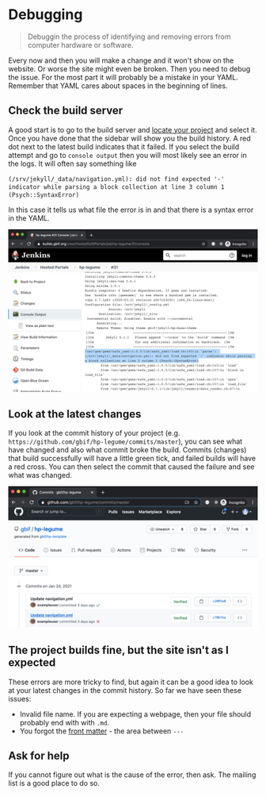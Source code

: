 # Debugging

> Debuggin the process of identifying and removing errors from computer hardware or software.

Every now and then you will make a change and it won't show on the website. Or worse the site might even be broken. Then you need to debug the issue. For the most part it will probably be a mistake in your YAML. Remember that YAML cares about spaces in the beginning of lines.

## Check the build server
A good start is to go to the build server and [locate your project](https://builds.gbif.org/view/Hosted%20Portals/) and select it. Once you have done that the sidebar will show you the build history. A red dot next to the latest build indicates that it failed. If you select the build attempt and go to `console output` then you will most likely see an error in the logs. It will often say something like 
```
(/srv/jekyll/_data/navigation.yml): did not find expected '-' indicator while parsing a block collection at line 3 column 1 (Psych::SyntaxError)
```
In this case it tells us what file the error is in and that there is a syntax error in the YAML.

![Jenkins console output](../assets/images/jenkins.png "Jenkins console output")


## Look at the latest changes
If you look at the commit history of your project (e.g. `https://github.com/gbif/hp-legume/commits/master`), you can see what have changed and also what commit broke the build. Commits (changes) that build successfully will have a little green tick, and failed builds will have a red cross.  You can then select the commit that caused the failure and see what was changed.

![Commit history](../assets/images/commithistory.png "Commit history")

## The project builds fine, but the site isn't as I expected
These errors are more tricky to find, but again it can be a good idea to look at your latest changes in the commit history. So far we have seen these issues:
* Invalid file name. If you are expecting a webpage, then your file should probably end with with `.md`.
* You forgot the [front matter](https://jekyllrb.com/docs/front-matter/) - the area between `---`

## Ask for help
If you cannot figure out what is the cause of the error, then ask. The mailing list is a good place to do so.
